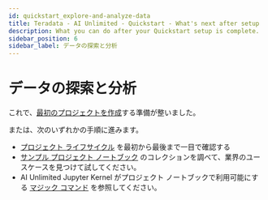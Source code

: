 ```yaml
---
id: quickstart_explore-and-analyze-data
title: Teradata - AI Unlimited - Quickstart - What's next after setup
description: What you can do after your Quickstart setup is complete.
sidebar_position: 6
sidebar_label: データの探索と分析
---
```


# データの探索と分析

これで、[最初のプロジェクトを作成](/docs/explore-and-analyze-data/create-first-project.md)する準備が整いました。

または、次のいずれかの手順に進みます。
- [プロジェクト ライフサイクル](/docs/explore-and-analyze-data/project-lifecycle.md) を最初から最後まで一目で確認する
- [サンプル プロジェクト ノートブック](/docs/explore-and-analyze-data/example-projects.md) のコレクションを調べて、業界のユースケースを見つけて試してください。
- AI Unlimited Jupyter Kernel がプロジェクト ノートブックで利用可能にする [マジック コマンド](/docs/explore-and-analyze-data/magic-commands.md) を参照してください。
